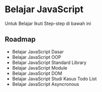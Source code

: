 # Belajar JavaScript
<p>Untuk Belajar Ikuti Step-step di bawah ini</p>

<h2>Roadmap</h2>
<ul>
  <li>Belajar JavaScript Dasar</li>
  <li>Belajar JavaScript OOP</li>
  <li>Belajar JavaScript Standard Library</li>
  <li>Belajar JavaScript Module</li>
  <li>Belajar JavaScript DOM</li>
  <li>Belajar JavaScript Studi Kasus Todo List</li>
  <li>Belajar JavaScript Asyncronous</li>
</ul>
